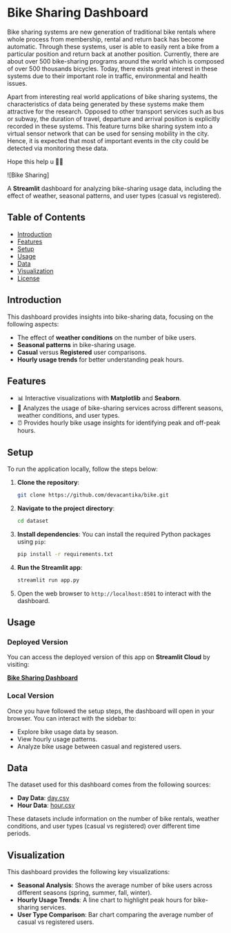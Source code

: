 # Bike Sharing Dashboard

Bike sharing systems are new generation of traditional bike rentals where whole process from membership, rental and return 
back has become automatic. Through these systems, user is able to easily rent a bike from a particular position and return 
back at another position. Currently, there are about over 500 bike-sharing programs around the world which is composed of 
over 500 thousands bicycles. Today, there exists great interest in these systems due to their important role in traffic, 
environmental and health issues. 

Apart from interesting real world applications of bike sharing systems, the characteristics of data being generated by
these systems make them attractive for the research. Opposed to other transport services such as bus or subway, the duration
of travel, departure and arrival position is explicitly recorded in these systems. This feature turns bike sharing system into
a virtual sensor network that can be used for sensing mobility in the city. Hence, it is expected that most of important
events in the city could be detected via monitoring these data.

Hope this help u 🚴‍♂️

![Bike Sharing]

A **Streamlit** dashboard for analyzing bike-sharing usage data, including the effect of weather, seasonal patterns, and user types (casual vs registered).

## Table of Contents
- [Introduction](#introduction)
- [Features](#features)
- [Setup](#setup)
- [Usage](#usage)
- [Data](#data)
- [Visualization](#visualization)
- [License](#license)

## Introduction

This dashboard provides insights into bike-sharing data, focusing on the following aspects:
- The effect of **weather conditions** on the number of bike users.
- **Seasonal patterns** in bike-sharing usage.
- **Casual** versus **Registered** user comparisons.
- **Hourly usage trends** for better understanding peak hours.

## Features

- 📊 Interactive visualizations with **Matplotlib** and **Seaborn**.
- 🔎 Analyzes the usage of bike-sharing services across different seasons, weather conditions, and user types.
- ⏰ Provides hourly bike usage insights for identifying peak and off-peak hours.

## Setup

To run the application locally, follow the steps below:

1. **Clone the repository**:
   ```bash
   git clone https://github.com/devacantika/bike.git
   ```

2. **Navigate to the project directory**:
   ```bash
   cd dataset
   ```

3. **Install dependencies**:
   You can install the required Python packages using `pip`:
   ```bash
   pip install -r requirements.txt
   ```

4. **Run the Streamlit app**:
   ```bash
   streamlit run app.py
   ```

5. Open the web browser to `http://localhost:8501` to interact with the dashboard.

## Usage

### Deployed Version

You can access the deployed version of this app on **Streamlit Cloud** by visiting:

[**Bike Sharing Dashboard**]([https://your-streamlit-app-url](https://dpaqkhdzxc2ez2ryk5envv.streamlit.app/))

### Local Version

Once you have followed the setup steps, the dashboard will open in your browser. You can interact with the sidebar to:
- Explore bike usage data by season.
- View hourly usage patterns.
- Analyze bike usage between casual and registered users.

## Data

The dataset used for this dashboard comes from the following sources:

- **Day Data**: [day.csv](https://raw.githubusercontent.com/devacantika/bike/refs/heads/main/dataset/day.csv)
- **Hour Data**: [hour.csv](https://raw.githubusercontent.com/devacantika/bike/refs/heads/main/dataset/hour.csv)

These datasets include information on the number of bike rentals, weather conditions, and user types (casual vs registered) over different time periods.

## Visualization

This dashboard provides the following key visualizations:

- **Seasonal Analysis**: Shows the average number of bike users across different seasons (spring, summer, fall, winter).
- **Hourly Usage Trends**: A line chart to highlight peak hours for bike-sharing services.
- **User Type Comparison**: Bar chart comparing the average number of casual vs registered users.

